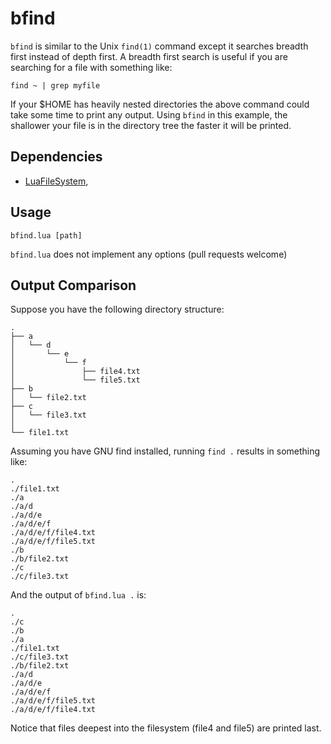 # bfind

`bfind` is similar to the Unix `find(1)` command except it searches breadth
first instead of depth first. A breadth first search is useful if you are
searching for a file with something like:

`find ~ | grep myfile`

If your $HOME has heavily nested directories the above command could take some
time to print any output. Using `bfind` in this example, the shallower your
file is in the directory tree the faster it will be printed.

## Dependencies

- [LuaFileSystem](https://keplerproject.github.io/luafilesystem/),

## Usage

`bfind.lua [path]`

`bfind.lua` does not implement any options (pull requests welcome)

## Output Comparison

Suppose you have the following directory structure:

```
.
├── a
│   └── d
│       └── e
│           └── f
│               ├── file4.txt
│               └── file5.txt
├── b
│   └── file2.txt
├── c
│   └── file3.txt
│
└── file1.txt

```

Assuming you have GNU find installed, running `find .` results in something like:

```
.
./file1.txt
./a
./a/d
./a/d/e
./a/d/e/f
./a/d/e/f/file4.txt
./a/d/e/f/file5.txt
./b
./b/file2.txt
./c
./c/file3.txt
```

And the output of `bfind.lua .` is:

```
.
./c
./b
./a
./file1.txt
./c/file3.txt
./b/file2.txt
./a/d
./a/d/e
./a/d/e/f
./a/d/e/f/file5.txt
./a/d/e/f/file4.txt
```

Notice that files deepest into the filesystem (file4 and file5) are printed
last.
